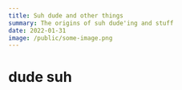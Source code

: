 ```yaml
---
title: Suh dude and other things
summary: The origins of suh dude'ing and stuff
date: 2022-01-31
image: /public/some-image.png
---
```


# dude suh
